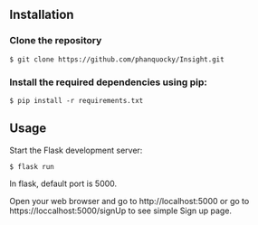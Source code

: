 ## Installation

### Clone the repository

```
$ git clone https://github.com/phanquocky/Insight.git
```

### Install the required dependencies using pip:

```
$ pip install -r requirements.txt
```

## Usage

Start the Flask development server:

```
$ flask run
```

In flask, default port is 5000.

Open your web browser and go to http://localhost:5000 or go to https://loccalhost:5000/signUp to see simple Sign up page.